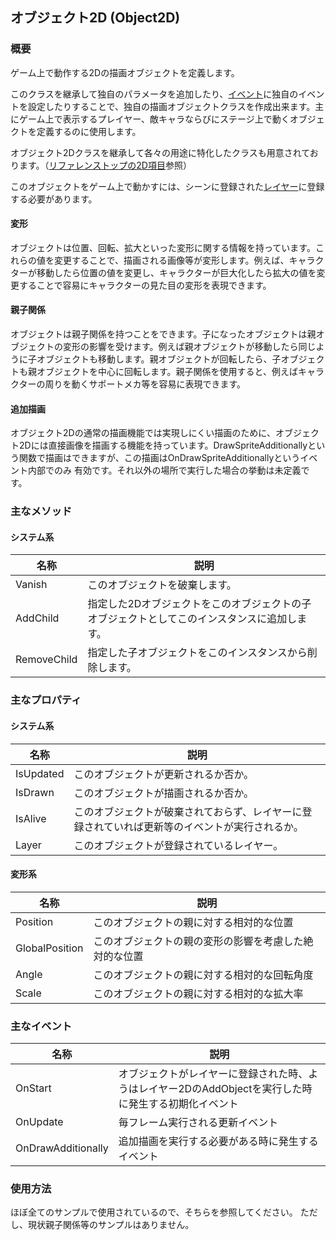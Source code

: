 ﻿## オブジェクト2D (Object2D)

### 概要

ゲーム上で動作する2Dの描画オブジェクトを定義します。

このクラスを継承して独自のパラメータを追加したり、[イベント](./Object2D.md#主なイベント)に独自のイベントを設定したりすることで、独自の描画オブジェクトクラスを作成出来ます。主にゲーム上で表示するプレイヤー、敵キャラならびにステージ上で動くオブジェクトを定義するのに使用します。

オブジェクト2Dクラスを継承して各々の用途に特化したクラスも用意されております。（[リファレンストップの2D項目](../Main.md#2d)参照）

このオブジェクトをゲーム上で動かすには、シーンに登録された[レイヤー](../Basic/Layer.md)に登録する必要があります。

#### 変形

オブジェクトは位置、回転、拡大といった変形に関する情報を持っています。これらの値を変更することで、描画される画像等が変形します。例えば、キャラクターが移動したら位置の値を変更し、キャラクターが巨大化したら拡大の値を変更することで容易にキャラクターの見た目の変形を表現できます。

#### 親子関係

オブジェクトは親子関係を持つことをできます。子になったオブジェクトは親オブジェクトの変形の影響を受けます。例えば親オブジェクトが移動したら同じように子オブジェクトも移動します。親オブジェクトが回転したら、子オブジェクトも親オブジェクトを中心に回転します。親子関係を使用すると、例えばキャラクターの周りを動くサポートメカ等を容易に表現できます。

#### 追加描画
オブジェクト2Dの通常の描画機能では実現しにくい描画のために、オブジェクト2Dには直接画像を描画する機能を持っています。DrawSpriteAdditionallyという関数で描画はできますが、この描画はOnDrawSpriteAdditionallyというイベント内部でのみ
有効です。それ以外の場所で実行した場合の挙動は未定義です。

### 主なメソッド

#### システム系
| 名称 | 説明 |
|---|---|
| Vanish | このオブジェクトを破棄します。 |
| AddChild | 指定した2Dオブジェクトをこのオブジェクトの子オブジェクトとしてこのインスタンスに追加します。 |
| RemoveChild | 指定した子オブジェクトをこのインスタンスから削除します。 |

### 主なプロパティ

#### システム系

| 名称 | 説明 |
|---|---|
| IsUpdated | このオブジェクトが更新されるか否か。 |
| IsDrawn | このオブジェクトが描画されるか否か。 |
| IsAlive | このオブジェクトが破棄されておらず、レイヤーに登録されていれば更新等のイベントが実行されるか。|
| Layer | このオブジェクトが登録されているレイヤー。 |

#### 変形系

| 名称 | 説明 |
|---|---|
| Position | このオブジェクトの親に対する相対的な位置 |
| GlobalPosition | このオブジェクトの親の変形の影響を考慮した絶対的な位置 |
| Angle | このオブジェクトの親に対する相対的な回転角度 |
| Scale | このオブジェクトの親に対する相対的な拡大率 |

### 主なイベント

| 名称 | 説明 |
|---|---|
| OnStart | オブジェクトがレイヤーに登録された時、ようはレイヤー2DのAddObjectを実行した時に発生する初期化イベント |
| OnUpdate | 毎フレーム実行される更新イベント |
| OnDrawAdditionally | 追加描画を実行する必要がある時に発生するイベント |

### 使用方法

ほぼ全てのサンプルで使用されているので、そちらを参照してください。
ただし、現状親子関係等のサンプルはありません。

